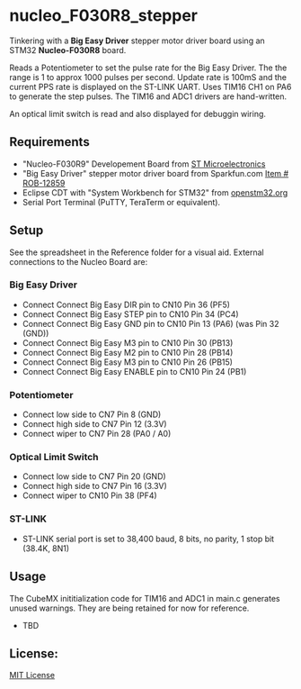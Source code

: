 # nucleo_F030R8_stepper

Tinkering with a **Big Easy Driver** stepper motor driver board using an 
STM32 **Nucleo-F030R8** board. 
 
Reads a Potentiometer to set the pulse rate for the Big Easy Driver.
The the range is 1 to approx 1000 pulses per second. Update rate is 100mS and
the current PPS rate is displayed on the ST-LINK UART. Uses TIM16 CH1 on
PA6 to generate the step pulses. The TIM16 and ADC1 drivers are hand-written.

An optical limit switch is read and also displayed for debuggin wiring.

## Requirements

 - "Nucleo-F030R9" Developement Board from [ST Microelectronics](https://www.st.com/)
 - "Big Easy Driver" stepper motor driver board from Sparkfun.com [Item # ROB-12859](https://www.sparkfun.com/products/12859)
 - Eclipse CDT with "System Workbench for STM32" from [openstm32.org](https://www.openstm32.org/)
 - Serial Port Terminal (PuTTY, TeraTerm or equivalent). 

## Setup

See the spreadsheet in the Reference folder for a visual aid. External connections to the Nucleo Board are:

### Big Easy Driver
 - Connect Connect Big Easy DIR pin to CN10 Pin 36 (PF5)
 - Connect Connect Big Easy STEP pin to CN10 Pin 34 (PC4)
 - Connect Connect Big Easy GND pin to CN10 Pin 13 (PA6) (was Pin 32 (GND))
 - Connect Connect Big Easy M3 pin to CN10 Pin 30 (PB13)
 - Connect Connect Big Easy M2 pin to CN10 Pin 28 (PB14)
 - Connect Connect Big Easy M3 pin to CN10 Pin 26 (PB15)
 - Connect Connect Big Easy ENABLE pin to CN10 Pin 24 (PB1)

### Potentiometer
 - Connect low side to CN7 Pin 8 (GND)
 - Connect high side to CN7 Pin 12 (3.3V)
 - Connect wiper to CN7 Pin 28 (PA0 / A0)
 
### Optical Limit Switch
 - Connect low side to CN7 Pin 20 (GND)
 - Connect high side to CN7 Pin 16 (3.3V)
 - Connect wiper to CN10 Pin 38 (PF4)

### ST-LINK 
 - ST-LINK serial port is set to 38,400 baud, 8 bits, no parity, 1 stop bit (38.4K, 8N1)
 
   
## Usage

The CubeMX inititialization code for TIM16 and ADC1 in main.c generates unused warnings.
They are being retained for now for reference.

 - TBD

## License:

[MIT License](../master/LICENSE.txt)